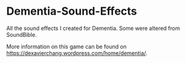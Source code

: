 # Dementia-Sound-Effects
All the sound effects I created for Dementia. Some were altered from SoundBible. 

More information on this game can be found on https://dexavierchang.wordpress.com/home/dementia/.
